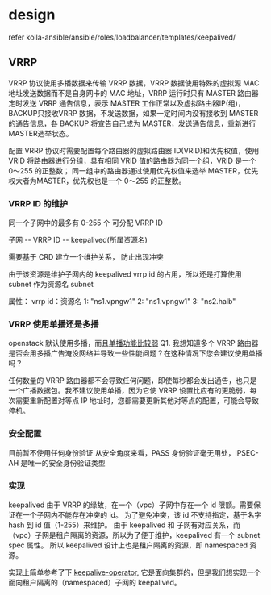 # design

refer kolla-ansible/ansible/roles/loadbalancer/templates/keepalived/

## VRRP

VRRP 协议使用多播数据来传输 VRRP 数据，VRRP 数据使用特殊的虚拟源 MAC 地址发送数据而不是自身网卡的 MAC 地址，VRRP 运行时只有 MASTER 路由器定时发送 VRRP 通告信息，表示 MASTER 工作正常以及虚拟路由器IP(组)，BACKUP只接收VRRP 数据，不发送数据，如果一定时间内没有接收到 MASTER 的通告信息，各 BACKUP 将宣告自己成为 MASTER，发送通告信息，重新进行MASTER选举状态。

配置 VRRP 协议时需要配置每个路由器的虚拟路由器 ID(VRID)和优先权值，使用 VRID 将路由器进行分组，具有相同 VRID 值的路由器为同一个组，VRID 是一个 0～255 的正整数；
同一组中的路由器通过使用优先权值来选举 MASTER，优先权大者为MASTER，优先权也是一个 0～255 的正整数。

### VRRP ID 的维护

同一个子网中的最多有 0-255 个 可分配 VRRP ID

子网 -- VRRP ID -- keepalived(所属资源名)

需要基于 CRD 建立一个维护关系， 防止出现冲突

由于该资源是维护子网内的 keepalived vrrp id 的占用，所以还是打算使用 subnet 作为资源名
subnet

属性：
vrrp id：资源名
1: "ns1.vpngw1"
2: "ns1.vpngw1"
3: "ns2.halb"

### VRRP 使用单播还是多播

openstack 默认使用多播，而且[单播功能比较弱](https://serverfault.com/questions/615727/keepalived-multicast-vs-unicast)
Q1. 我想知道多个 VRRP 路由器是否会用多播广告淹没网络并导致一些性能问题？在这种情况下您会建议使用单播吗？

任何数量的 VRRP 路由器都不会导致任何问题，即使每秒都会发出通告，也只是一个广播数据包。我不建议使用单播，因为它使 VRRP 设置比应有的更脆弱，每次需要重新配置对等点 IP 地址时，您都需要更新其他对等点的配置，可能会导致停机。

### 安全配置

目前暂不使用任何身份验证
从安全角度来看，PASS 身份验证毫无用处，IPSEC-AH 是唯一的安全身份验证类型

### 实现

keepalived 由于 VRRP 的缘故，在一个（vpc）子网中存在一个 id 限额。需要保证在一个子网内不能存在冲突的 id。
为了避免冲突，该 id 不支持指定，基于名字 hash 到 id 值（1-255）来维护。
由于 keepalived 和 子网有对应关系，而（vpc）子网是租户隔离的资源，所以为了便于维护，keepalived 有一个 subnet spec 属性。
所以 keepalived 设计上也是租户隔离的资源，即 namespaced 资源。

实现上简单参考了下 [keepalive-operator](https://wangzheng422.github.io/docker_env/ocp4/4.7/4.7.keepalived.operator.html),
它是面向集群的，但是我们想实现一个面向租户隔离的（namespaced）子网的 keepalived。
